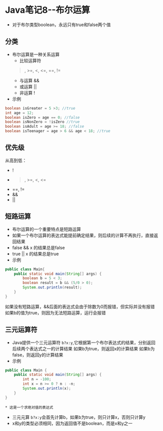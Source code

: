 # Java笔记8--布尔运算
* 对于布尔类型boolean，永远只有true和false两个值
## 分类
* 布尔运算是一种关系运算
	* 比较运算符
	>, >=, <, <=, ==, !=
	* 与运算
	&&
	* 或运算
	|| 
	* 非运算
	!
* 示例
```java
boolean isGreater = 5 >3; //true
int age = 12;
boolean isZero = age == 0; //false
boolean isNonZero = !isZero //true
boolean isAdult = age >= 18; //false
boolean isTeenager = age > 6 && age < 18; //true
```
## 优先级
从高到低：
* !
* >, >=, <, <=
* ==, !=
* &&
* ||
## 短路运算
* 布尔运算的一个重要特点是短路运算
* 如果一个布尔运算的表达式能提前确定结果，则后续的计算不再执行，直接返回结果
* false && x 的结果总是false
* true || x 的结果总是true
* 示例
```java
public class Main{
    public static void main(String[] args) {
        boolean b = 5 < 3;
        boolean result = b && (5/0 > 0);
        System.out.println(result);
    }
}
```
如果没有短路运算，&&后面的表达式会由于除数为0而报错，但实际并没有报错
如果b的值为true，则因为无法短路运算，运行会报错
## 三元运算符
* Java提供一个三元运算符 `b?x:y`,它根据第一个布尔表达式的结果，分别返回后续两个表达式之一的计算结果
如果b为true，则返回x的计算结果
如果b为false，则返回y的计算结果
* 示例
```java
public class Main {
    public static void main(String[] args) {
        int n = -100;
        int x = n >= 0 ? n : -n;
        System.out.println(x);
    }
}
```
	* 这是一个求绝对值的表达式
* 三元元算 `b?x:y`会首先计算b，如果b为true，则只计算x，否则只计算y
* x和y的类型必须相同，因为返回值不是boolean，而是x和y之一